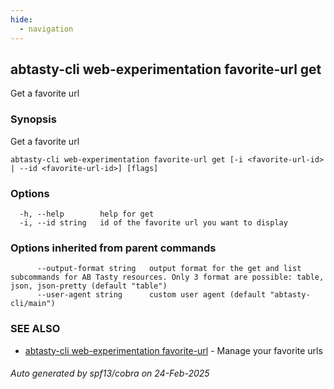 ```yaml
---
hide:
  - navigation
---
```

## abtasty-cli web-experimentation favorite-url get

Get a favorite url

### Synopsis

Get a favorite url

```
abtasty-cli web-experimentation favorite-url get [-i <favorite-url-id> | --id <favorite-url-id>] [flags]
```

### Options

```
  -h, --help        help for get
  -i, --id string   id of the favorite url you want to display
```

### Options inherited from parent commands

```
      --output-format string   output format for the get and list subcommands for AB Tasty resources. Only 3 format are possible: table, json, json-pretty (default "table")
      --user-agent string      custom user agent (default "abtasty-cli/main")
```

### SEE ALSO

* [abtasty-cli web-experimentation favorite-url](abtasty-cli_web-experimentation_favorite-url.md)	 - Manage your favorite urls

###### Auto generated by spf13/cobra on 24-Feb-2025
